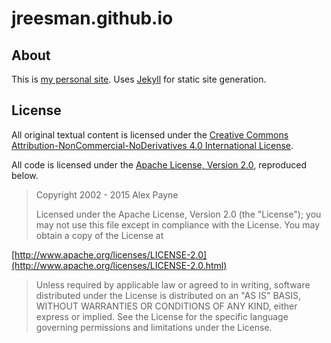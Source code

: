 # jreesman.github.io

## About

This is [my personal site](http://johnreesman.com/). Uses [Jekyll](https://github.com/jekyll/jekyll) for static site generation.

## License

All original textual content is licensed under the [Creative Commons Attribution-NonCommercial-NoDerivatives 4.0 International License](http://creativecommons.org/licenses/by-nc-nd/4.0/).

All code is licensed under the [Apache License, Version 2.0](https://www.apache.org/licenses/LICENSE-2.0.html), reproduced below.

> Copyright 2002 - 2015 Alex Payne
>
> Licensed under the Apache License, Version 2.0 (the "License");
> you may not use this file except in compliance with the License.
> You may obtain a copy of the License at

[http://www.apache.org/licenses/LICENSE-2.0](http://www.apache.org/licenses/LICENSE-2.0.html)

> Unless required by applicable law or agreed to in writing, software
> distributed under the License is distributed on an "AS IS" BASIS,
> WITHOUT WARRANTIES OR CONDITIONS OF ANY KIND, either express or implied.
> See the License for the specific language governing permissions and
> limitations under the License.
